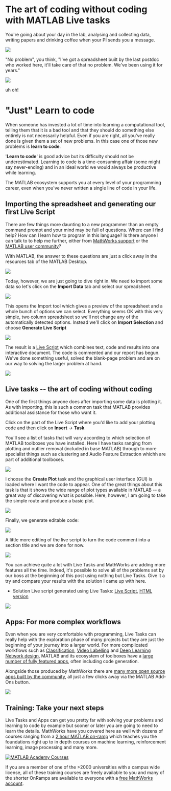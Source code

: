 # The art of coding without coding with MATLAB Live tasks

You're going about your day in the lab, analysing and collecting data, writing papers and drinking coffee when your PI sends you a message.

![](./yourtask.png)

"No problem", you think, "I've got a spreadsheet built by the last postdoc who worked here, it'll take care of that no problem. We've been using it for years."

![](./task_rules.PNG)

uh oh!

# "Just" Learn to code

When someone has invested a lot of time into learning a computational tool, telling them that it is a bad tool and that they should do something else entirely is not necessarily helpful.  Even if you are right, all you've really done is given them a set of new problems.  In this case one of those new problems is **learn to code**.  

'**Learn to code**' is good advice but its difficulty should not be underestimated.  Learning to code is a time-consuming affair (some might say never-ending) and in an ideal world we would always be productive while learning.  

The MATLAB ecosystem supports you at every level of your programming career, even when you've never written a single line of code in your life. 

## Importing the spreadsheet and generating our first Live Script

There are few things more daunting to a new programmer than an empty command prompt and your mind may be full of questions.  Where can I find help?  How can I learn how to program in this language?  Is there anyone I can talk to to help me further, either from [MathWorks support](https://uk.mathworks.com/support.html) or the [MATLAB user community](https://uk.mathworks.com/matlabcentral/answers/index)?  

With MATLAB, the answer to these questions are just a click away in the resources tab of the MATLAB Desktop.

![](./resources.PNG)

Today, however, we are just going to dive right in.  We need to import some data so let's click on the **Import Data** tab and select our spreadsheet.

![](./desktop.png)

This opens the Import tool which gives a preview of the spreadsheet and a whole bunch of options we can select.  Everything seems OK with this very simple, two column spreadsheet so we'll not change any of the automatically detected options.  Instead we'll click on **Import Selection** and choose **Generate Live Script**

![](./livescript_select.gif)

The result is a [Live Script](https://uk.mathworks.com/help/matlab/live-scripts-and-functions.html) which combines text, code and results into one interactive document.  The code is commented and our report has begun.  We've done something useful, solved the blank-page problem and are on our way to solving the larger problem at hand.

![](./live_script.PNG)

## Live tasks -- the art of coding without coding

One of the first things anyone does after importing some data is plotting it.  As with importing, this is such a common task that MATLAB provides additional assistance for those who want it.

Click on the part of the Live Script where you'd like to add your plotting code and then click on **Insert** -> **Task**

You'll see a list of tasks that will vary according to which selection of MATLAB toolboxes you have installed.  Here I have tasks ranging from plotting and outlier removal (included in base MATLAB) through to more specialist things such as clustering and Audio Feature Extraction whichh are part of additional toolboxes. 

![](./plot_task.gif)

I choose the **Create Plot** task and the graphical user interface (GUI) is loaded where I want the code to appear.  One of the great things about this task is that it shows the wide range of plot types available in MATLAB -- a great way of discovering what is possible.  Here, however, I am going to take the simple route and produce a basic plot.

![](./create_plot.gif)

Finally, we generate editable code:

![](./code_generate.gif)

A little more editing of the live script to turn the code comment into a section title and we are done for now.

![](./final_plot.PNG)

You can achieve quite a lot with Live Tasks and MathWorks are adding more features all the time.  Indeed, it's possible to solve all of the problems set by our boss at the beginning of this post using nothing but Live Tasks.  Give it a try and compare your results with the solution I came up with here.

* Solution Live script generated using Live Tasks: [Live Script](./live_tasks.mlx), [HTML version](./live_tasks.html)

![](./example_tasks.PNG)

## Apps: For more complex workflows

Even when you are very comfortable with programming, Live Tasks can really help with the exploration phase of many projects but they are just the beginning of your journey into a larger world. For more complicated workflows such as [Classification](https://uk.mathworks.com/help/stats/classificationlearner-app.html), [Video Labelling](https://uk.mathworks.com/help/vision/ref/videolabeler-app.html) and [Deep Learning Network design](https://uk.mathworks.com/help/deeplearning/ref/deepnetworkdesigner-app.html), MATLAB and its ecosystem of toolboxes have a [large number of fully featured apps](https://uk.mathworks.com/help/referencelist.html?type=app), often including code generation. 

Alongside those produced by MathWorks there are [many more open source apps built by the community](https://uk.mathworks.com/matlabcentral/fileexchange/?type%5B%5D=apps), all just a few clicks away via the MATLAB Add-Ons button.

![](./mlapp_overview.png)

## Training: Take your next steps

Live Tasks and Apps can get you pretty far with solving your problems and learning to code by example but sooner or later you are going to need to learn the details.  MathWorks have you covered here as well with dozens of courses ranging from a [2 hour MATLAB on-ramp](./https://uk.mathworks.com/learn/tutorials/matlab-onramp.html) which teaches you the foundations right up to in depth courses on machine learning, reinforcement learning, image processing and many more.

 [![MATLAB Academy Courses](./courses.PNG)](https://matlabacademy.mathworks.com/)

If you are a member of one of the >2000 universities with a campus wide license, all of these training courses are freely available to you and many of the shorter OnRamps are available to everyone with a [free MathWorks account](https://uk.mathworks.com/login). 
